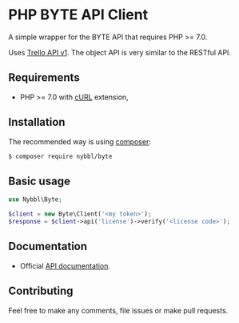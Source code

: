 PHP BYTE API Client
========================

A simple wrapper for the BYTE API that requires PHP >= 7.0.

Uses [Trello API v1](https://trello.com/docs/index.html). The object API is very similar to the RESTful API.

## Requirements

* PHP >= 7.0 with [cURL](http://php.net/manual/en/book.curl.php) extension,

## Installation

The recommended way is using [composer](http://getcomposer.org):

```bash
$ composer require nybbl/byte
```

## Basic usage

```php
use Nybbl\Byte;

$client = new Byte\Client('<my token>');
$response = $client->api('license')->verify('<license code>');
```

## Documentation
* Official [API documentation](https://docs.byte.nybbl.io).

## Contributing

Feel free to make any comments, file issues or make pull requests.